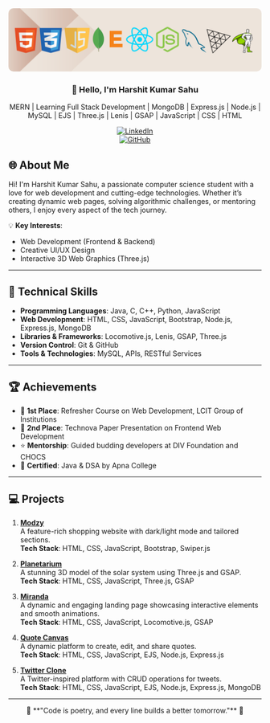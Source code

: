 <div align="center">

<img src="./linkedin.png" alt="Banner" style="border-radius:10px;">

### 👋 Hello, I'm **Harshit Kumar Sahu**

MERN | Learning Full Stack Development | MongoDB | Express.js | Node.js | MySQL | EJS | Three.js | Lenis | GSAP | JavaScript | CSS | HTML 

[![LinkedIn](https://img.shields.io/badge/LinkedIn-Harshit%20Kumar%20Sahu-blue?style=flat&logo=linkedin)](https://www.linkedin.com/in/harshitkumarsahu-14082004aug/)  
[![GitHub](https://img.shields.io/badge/GitHub-Harshit--Kumar--Sahu-black?style=flat&logo=github)](https://github.com/harshitkumarsahu)  

</div>


## 🌐 About Me

Hi! I'm Harshit Kumar Sahu, a passionate computer science student with a love for web development and cutting-edge technologies. Whether it’s creating dynamic web pages, solving algorithmic challenges, or mentoring others, I enjoy every aspect of the tech journey.

💡 **Key Interests**:  
- Web Development (Frontend & Backend)  
- Creative UI/UX Design  
- Interactive 3D Web Graphics (Three.js)  

---

## 🚀 Technical Skills

- **Programming Languages**: Java, C, C++, Python, JavaScript  
- **Web Development**: HTML, CSS, JavaScript, Bootstrap, Node.js, Express.js, MongoDB  
- **Libraries & Frameworks**: Locomotive.js, Lenis, GSAP, Three.js  
- **Version Control**: Git & GitHub  
- **Tools & Technologies**: MySQL, APIs, RESTful Services  

---

## 🏆 Achievements

- 🥇 **1st Place**: Refresher Course on Web Development, LCIT Group of Institutions  
- 🥈 **2nd Place**: Technova Paper Presentation on Frontend Web Development  
- ⭐ **Mentorship**: Guided budding developers at DIV Foundation and CHOCS  
- 📜 **Certified**: Java & DSA by Apna College  

---

## 💻 Projects 

1. **[Modzy](#)**  
   A feature-rich shopping website with dark/light mode and tailored sections.  
   **Tech Stack**: HTML, CSS, JavaScript, Bootstrap, Swiper.js  

2. **[Planetarium](#)**  
   A stunning 3D model of the solar system using Three.js and GSAP.  
   **Tech Stack**: HTML, CSS, JavaScript, Three.js, GSAP  

3. **[Miranda](#)**  
   A dynamic and engaging landing page showcasing interactive elements and smooth animations.  
   **Tech Stack**: HTML, CSS, JavaScript, Locomotive.js, GSAP  

4. **[Quote Canvas](#)**  
   A dynamic platform to create, edit, and share quotes.  
   **Tech Stack**: HTML, CSS, JavaScript, EJS, Node.js, Express.js   

5. **[Twitter Clone](#)**  
   A Twitter-inspired platform with CRUD operations for tweets.  
   **Tech Stack**: HTML, CSS, JavaScript, EJS, Node.js, Express.js, MongoDB  

---

<div align="center">
🌟 **"Code is poetry, and every line builds a better tomorrow."** 🌟
</div>

